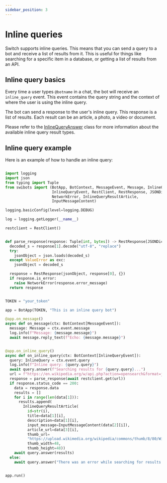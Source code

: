```yaml
---
sidebar_position: 3
---
```


# Inline queries

Switch supports inline queries. This means that you can send a query to a bot and receive a list of results from it. This is useful for things like searching for a specific item in a database, or getting a list of results from an API.

## Inline query basics

Every time a user types `@botname` in a chat, the bot will receive an `inline_query` event. This event contains the query string and the context of where the user is using the inline query.

The bot can send a response to the user's inline query. This response is a list of results. Each result can be an article, a photo, a video or document.

Please refer to the [InlineQueryAnswer](/docs/api_reference/types/inline/inline_query_answer) class for more information about the available inline query result types.


## Inline query example

Here is an example of how to handle an inline query:

```python

import logging
import json
from typing import Tuple
from swibots import (BotApp, BotContext, MessageEvent, Message, InlineQuery,  
                     InlineQueryEvent, RestClient, RestResponse, JSONDict,
                     NetworkError, InlineQueryResultArticle,
                     InputMessageContent)

logging.basicConfig(level=logging.DEBUG)

log = logging.getLogger(__name__)

restclient = RestClient()


def parse_response(response: Tuple[int, bytes]) -> RestResponse[JSONDict]:
  decoded_s = response[1].decode("utf-8", "replace")
  try:
    jsonObject = json.loads(decoded_s)
  except ValueError as exc:
    jsonObject = decoded_s

  response = RestResponse(jsonObject, response[0], {})
  if response.is_error:
    raise NetworkError(response.error_message)
  return response


TOKEN = "your_token"

app = BotApp(TOKEN, "This is an inline query bot")

@app.on_message()
async def on_message(ctx: BotContext[MessageEvent]):
  message: Message = ctx.event.message
  log.info(f"Message: {message.message}")
  await message.reply_text(f"Echo: {message.message}")


@app.on_inline_query()
async def on_inline_query(ctx: BotContext[InlineQueryEvent]):
  query: InlineQuery = ctx.event.query
  log.info(f"Inline query: {query.query}")
  await query.answer(f"Searching results for {query.query}...")
  url = f"https://en.wikipedia.org/w/api.php?action=opensearch&format=json&search={query.query}&limit=50"
  response = parse_response(await restclient.get(url))
  if response.status_code == 200:
    data = response.data
    results = []
    for i in range(len(data[1])):
      results.append(
        InlineQueryResultArticle(
          id=str(i),
          title=data[1][i],
          description=data[1][i],
          input_message=InputMessageContent(data[2][i]),
          article_url=data[3][i],
          thumb_url=
          "https://upload.wikimedia.org/wikipedia/commons/thumb/8/80/Wikipedia-logo-v2.svg/1200px-Wikipedia-logo-v2.svg.png",
          thumb_width=48,
          thumb_height=48))
    await query.answer(results)
  else:
    await query.answer("There was an error while searching for results.")


app.run()
```